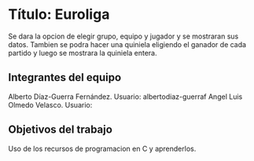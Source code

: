 # Título: Euroliga

Se dara la opcion de elegir grupo, equipo y jugador y se mostraran sus datos.
Tambien se podra hacer una quiniela eligiendo el ganador de cada partido y luego se mostrara la quiniela entera.

## Integrantes del equipo

Alberto Díaz-Guerra Fernández. Usuario: albertodiaz-guerraf
Angel Luis Olmedo Velasco. Usuario: 

## Objetivos del trabajo

Uso de los recursos de programacion en C y aprenderlos. 
